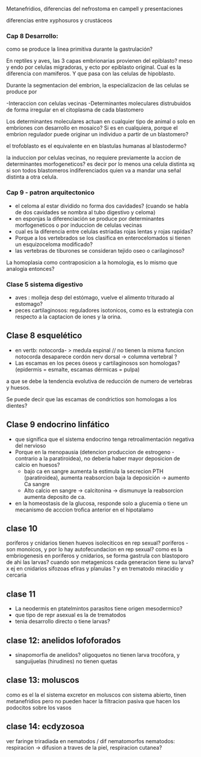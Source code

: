Metanefridios, diferencias del nefrostoma en campell y presentaciones

diferencias entre xyphosuros y crustáceos



### **Cap 8 Desarrollo:**

como se produce la linea primitiva durante la gastrulación?

En reptiles y aves, las 3 capas embrionarias provienen del epiblasto? meso y endo por celulas migradoras, y ecto por epiblasto original. Cual es la diferencia con mamiferos. Y que pasa con las celulas de hipoblasto.

Durante la segmentacion del embrion, la especializacion de las celulas se produce por 

-Interaccion con celulas vecinas
-Determinantes moleculares distrubuidos de forma irregular en el citoplasma de cada blastomero

Los determinantes moleculares actuan en cualquier tipo de animal o solo en embriones con desarrollo en mosaico?
Si es en cualquiera, porque el embrion regulador puede originar un individuo a partir de un blastomero?

el trofoblasto es el equivalente en en blastulas humanas al blastodermo?

la induccion por celulas vecinas, no requiere previamente la accion de determinantes morfogeneticos? es decir por lo menos una celula distinta xq si son todos blastomeros indiferenciados quien va a mandar una señal distinta a otra celula.
### Cap 9 - patron arquitectonico

- el celoma al estar dividido no forma dos cavidades? (cuando se habla de dos cavidades se nombra al tubo digestivo y celoma)
- en esponjas la diferenciación se produce por determinantes morfogeneticos o por induccion de celulas vecinas
- cual es la diferencia entre celulas estriadas rojas lentas y rojas rapidas?
- Porque a los vertebrados se los clasifica en enterocelomados si tienen un esquizoceloma modificado?
- las vertebras de tiburones se consideran tejido oseo o carilaginoso?


La homoplasia como contraposicion a la homologia, es lo mismo que analogia entonces?



### Clase 5 sistema digestivo
- aves : molleja desp del estómago, vuelve el alimento triturado al estomago?
- peces cartilaginosos: reguladores isotonicos, como es la estrategia con respecto a la captacion de iones y la orina. 

## Clase 8 esquelético
- en vertb: notocorda- > medula espinal // no tienen la misma funcion notocorda desaparece
	cordón nerv dorsal -> columna vertebral ?
- Las escamas en los peces óseos y cartilaginosos son homologas? (epidermis = esmalte, escamas dérmicas = pulpa)

a que se debe la tendencia evolutiva de reducción de numero de vertebras y huesos.

Se puede decir que las escamas de condrictios son homologas a los dientes?

## Clase 9 endocrino linfático
-  que significa que el sistema endocrino tenga retroalimentación negativa del nervioso
- Porque en la menopausia (detencion produccion de estrogeno - contrario a la paratiroidea), no deberia haber mayor deposicion de calcio en huesos?
	- bajo ca en sangre aumenta la estimula la secrecion PTH (paratiroidea), aumenta reabsorcion baja la deposición -> aumento Ca sangre
	- Alto calcio en sangre -> calcitonina -> dismunuye la reabsorcion aumenta deposito de ca. 
 -  en la homeostasis de la glucosa, responde solo a glucemia o tiene un mecanismo de acccion trofica anterior en el hipotalamo

## clase 10
poriferos y cnidarios tienen huevos isoleciticos en rep sexual?
poriferos - son monoicos, y por lo hay autofecundacion en rep sexual?
como es la embriogenesis en poriferos y cnidarios, se forma gastrula con blastoporo de ahi las larvas?
cuando son metagenicos cada generacion tiene su larva? x ej en cnidarios sifozoas efiras y planulas ? y en trematodo miracidio y cercaria

## clase 11
- La neodermis en ptatelmintos parasitos tiene origen mesodermico?
- que tipo de repr asexual es la de trematodos
- tenia desarrollo directo o tiene larvas?

## clase 12: anelidos lofoforados
- sinapomorfia de anelidos? oligoquetos no tienen larva trocófora, y sanguijuelas (hirudines) no tienen quetas

## clase 13: moluscos
como es el la el sistema excretor en moluscos con sistema abierto, tinen metanefridios pero no pueden hacer la filtracion pasiva que hacen los podocitos sobre los vasos

## clase 14: ecdyzosoa
ver faringe triradiada en nematodos / dif nematomorfos
nematodos: respiracion -> difusion a traves de la piel, respiracion cutanea?